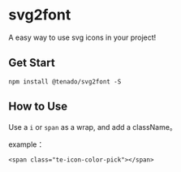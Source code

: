 # svg2font

A easy way to use svg icons in your project!

## Get Start

```text
npm install @tenado/svg2font -S
```

## How to Use

Use a `i` or `span` as a wrap, and add a className。

example：

`<span class="te-icon-color-pick"></span>`
